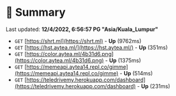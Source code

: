 # 📖 Summary
Last updated: **12/4/2022, 6:56:57 PG "Asia/Kuala_Lumpur"**

- `GET` [https://shrt.ml](https://shrt.ml) - **Up** (9762ms)
- `GET` [https://hst.aytea.ml/](https://hst.aytea.ml/) - **Up** (351ms)
- `GET` [https://color.aytea.ml/4b31d6.png](https://color.aytea.ml/4b31d6.png) - **Up** (1375ms)
- `GET` [https://memeapi.aytea14.repl.co/gimme](https://memeapi.aytea14.repl.co/gimme) - **Up** (514ms)
- `GET` [https://teledrivemy.herokuapp.com/dashboard](https://teledrivemy.herokuapp.com/dashboard) - **Up** (231ms)
